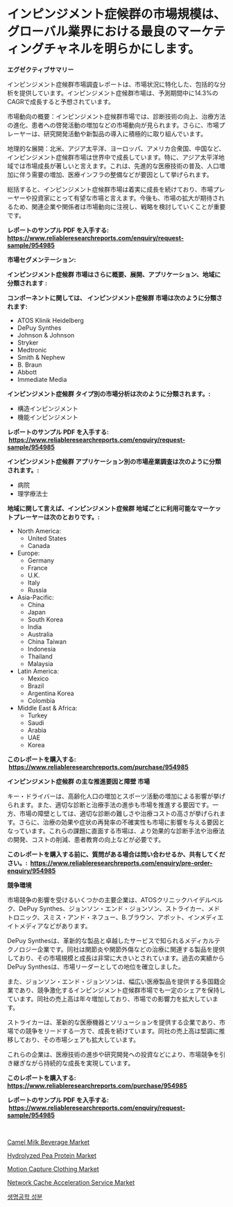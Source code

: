 <p><h1>インピンジメント症候群の市場規模は、グローバル業界における最良のマーケティングチャネルを明らかにします。</h1></p><p><strong>エグゼクティブサマリー</strong></p>
<p><p>インピンジメント症候群市場調査レポートは、市場状況に特化した、包括的な分析を提供しています。インピンジメント症候群市場は、予測期間中に14.3%のCAGRで成長すると予想されています。</p><p>市場動向の概要：インピンジメント症候群市場では、診断技術の向上、治療方法の進化、患者への啓発活動の増加などの市場動向が見られます。さらに、市場プレーヤーは、研究開発活動や新製品の導入に積極的に取り組んでいます。</p><p>地理的な展開：北米、アジア太平洋、ヨーロッパ、アメリカ合衆国、中国など、インピンジメント症候群市場は世界中で成長しています。特に、アジア太平洋地域では市場成長が著しいと言えます。これは、先進的な医療技術の普及、人口増加に伴う需要の増加、医療インフラの整備などが要因として挙げられます。</p><p>総括すると、インピンジメント症候群市場は着実に成長を続けており、市場プレーヤーや投資家にとって有望な市場と言えます。今後も、市場の拡大が期待されるため、関連企業や関係者は市場動向に注視し、戦略を検討していくことが重要です。</p></p>
<p><strong>レポートのサンプル PDF を入手する: <a href="https://www.reliableresearchreports.com/enquiry/request-sample/954985">https://www.reliableresearchreports.com/enquiry/request-sample/954985</a></strong></p>
<p><strong>市場セグメンテーション:</strong></p>
<p><strong> インピンジメント症候群 市場はさらに概要、展開、アプリケーション、地域に分類されます :</strong></p>
<p><strong>コンポーネントに関しては、 インピンジメント症候群 市場は次のように分類されます: &nbsp;</strong></p>
<p><ul><li>ATOS Klinik Heidelberg</li><li>DePuy Synthes</li><li>Johnson & Johnson</li><li>Stryker</li><li>Medtronic</li><li>Smith & Nephew</li><li>B. Braun</li><li>Abbott</li><li>Immediate Media</li></ul></p>
<p><strong> インピンジメント症候群 タイプ別の市場分析は次のように分類されます。:</strong></p>
<p><ul><li>構造インピンジメント</li><li>機能インピンジメント</li></ul></p>
<p><strong>レポートのサンプル PDF を入手する: &nbsp;<a href="https://www.reliableresearchreports.com/enquiry/request-sample/954985">https://www.reliableresearchreports.com/enquiry/request-sample/954985</a></strong></p>
<p><strong> インピンジメント症候群 アプリケーション別の市場産業調査は次のように分類されます。:</strong></p>
<p><ul><li>病院</li><li>理学療法士</li></ul></p>
<p><strong>地域に関して言えば、インピンジメント症候群 地域ごとに利用可能なマーケットプレーヤーは次のとおりです。:</strong></p>
<p><ul>
    <li>
        North America:
        <ul>
            <li>United States</li>
            <li>Canada</li>
        </ul>
    </li>
    <li>
        Europe:
        <ul>
            <li>Germany</li>
            <li>France</li>
            <li>U.K.</li>
            <li>Italy</li>
            <li>Russia</li>
        </ul>
    </li>
    <li>
        Asia-Pacific:
        <ul>
            <li>China</li>
            <li>Japan</li>
            <li>South Korea</li>
            <li>India</li>
            <li>Australia</li>
            <li>China Taiwan</li>
            <li>Indonesia</li>
            <li>Thailand</li>
            <li>Malaysia</li>
        </ul>
    </li>
    <li>
        Latin America:
        <ul>
            <li>Mexico</li>
            <li>Brazil</li>
            <li>Argentina Korea</li>
            <li>Colombia</li>
        </ul>
    </li>
    <li>
        Middle East & Africa:
        <ul>
            <li>Turkey</li>
            <li>Saudi</li>
            <li>Arabia</li>
            <li>UAE</li>
            <li>Korea</li>
        </ul>
    </li>
    </ul></p>
<p><strong>このレポートを購入する: &nbsp;<a href="https://www.reliableresearchreports.com/purchase/954985">https://www.reliableresearchreports.com/purchase/954985</a></strong></p>
<p><strong>インピンジメント症候群 の主な推進要因と障壁 市場</strong></p>
<p><p>キー・ドライバーは、高齢化人口の増加とスポーツ活動の増加による影響が挙げられます。また、適切な診断と治療手法の進歩も市場を推進する要因です。一方、市場の障壁としては、適切な診断の難しさや治療コストの高さが挙げられます。さらに、治療の効果や症状の再発率の不確実性も市場に影響を与える要因となっています。これらの課題に直面する市場は、より効果的な診断手法や治療法の開発、コストの削減、患者教育の向上などが必要です。</p></p>
<p><strong>このレポートを購入する前に、質問がある場合は問い合わせるか、共有してください。:&nbsp; <a href="https://www.reliableresearchreports.com/enquiry/pre-order-enquiry/954985">https://www.reliableresearchreports.com/enquiry/pre-order-enquiry/954985</a></strong></p>
<p><strong>競争環境</strong></p>
<p><p>市場競争の影響を受けるいくつかの主要企業は、ATOSクリニックハイデルベルク、DePuy Synthes、ジョンソン・エンド・ジョンソン、ストライカー、メドトロニック、スミス・アンド・ネフュー、B.ブラウン、アボット、インメディエイトメディアなどがあります。</p><p>DePuy Synthesは、革新的な製品と卓越したサービスで知られるメディカルテクノロジー企業です。同社は関節炎や関節外傷などの治療に関連する製品を提供しており、その市場規模と成長は非常に大きいとされています。過去の実績からDePuy Synthesは、市場リーダーとしての地位を確立しました。</p><p>また、ジョンソン・エンド・ジョンソンは、幅広い医療製品を提供する多国籍企業であり、競争激化するインピンジメント症候群市場でも一定のシェアを保持しています。同社の売上高は年々増加しており、市場での影響力を拡大しています。</p><p>ストライカーは、革新的な医療機器とソリューションを提供する企業であり、市場での競争をリードする一方で、成長を続けています。同社の売上高は堅調に推移しており、その市場シェアも拡大しています。</p><p>これらの企業は、医療技術の進歩や研究開発への投資などにより、市場競争を引き継ぎながら持続的な成長を実現しています。</p></p>
<p><strong>このレポートを購入する: &nbsp; <a href="https://www.reliableresearchreports.com/purchase/954985">https://www.reliableresearchreports.com/purchase/954985</a></strong></p>
<p><strong>レポートのサンプル PDF を入手する: &nbsp;<a href="https://www.reliableresearchreports.com/enquiry/request-sample/954985">https://www.reliableresearchreports.com/enquiry/request-sample/954985</a></strong><strong></strong></p>
<p>&nbsp;</p>
<p><p><a href="https://ivy-potential-64b.notion.site/Camel-Milk-Beverage-Market-Research-Report-Provides-Critical-Insights-that-can-help-Shape-Business-D-9ef3247288f1482e89fb9adf69ecdd95">Camel Milk Beverage Market</a></p><p><a href="https://github.com/wusalecollins540tpqoz/Market-Research-Report-List-1/blob/main/hydrolyzed-pea-protein-market.md">Hydrolyzed Pea Protein Market</a></p><p><a href="https://view.publitas.com/reportprime-1/global-motion-capture-clothing-market-by-types-applications-and-major-players-with-regional-growth-rate-analysis-and-development-situation-from-2024-to-2031/">Motion Capture Clothing Market</a></p><p><a href="https://nifty-kite-d51.notion.site/Network-Cache-Acceleration-Service-Market-Insights-Market-Players-and-Forecast-Till-2031-73864e34d9b64e1f8ece900d9a132b40">Network Cache Acceleration Service Market</a></p><p><a href="https://medium.com/@bixlfnpgdrqkjy8/%EC%83%9D%EB%AC%BC-%EA%B8%B0%EC%88%A0-%EC%84%B1%EB%B6%84-%EC%8B%9C%EC%9E%A5-2031%EB%85%84%EA%B9%8C%EC%A7%80%EC%9D%98-%EB%8F%99%ED%96%A5-%EC%98%88%EC%B8%A1-%EB%B0%8F-%EA%B2%BD%EC%9F%81-%EB%B6%84%EC%84%9D-c7cf21baf5b6">생명공학 성분</a></p></p>